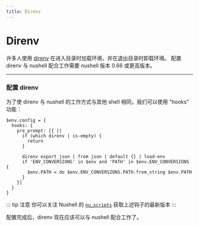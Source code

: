 ```yaml
---
title: Direnv
---
```


# Direnv

许多人使用 [direnv](https://direnv.net) 在进入目录时加载环境，并在退出目录时卸载环境。
配置 direnv 与 nushell 配合工作需要 nushell 版本 0.66 或更高版本。

---

### 配置 direnv

为了使 direnv 与 nushell 的工作方式与其他 shell 相同，我们可以使用 "hooks" 功能：

```nu
$env.config = {
  hooks: {
    pre_prompt: [{ ||
      if (which direnv | is-empty) {
        return
      }

      direnv export json | from json | default {} | load-env
      if 'ENV_CONVERSIONS' in $env and 'PATH' in $env.ENV_CONVERSIONS {
        $env.PATH = do $env.ENV_CONVERSIONS.PATH.from_string $env.PATH
      }
    }]
  }
}
```

::: tip 注意
你可以关注 Nushell 的 [`nu_scripts`](https://github.com/nushell/nu_scripts/blob/main/nu-hooks/nu-hooks/direnv/config.nu)
获取上述钩子的最新版本
:::

配置完成后，direnv 现在应该可以与 nushell 配合工作了。
